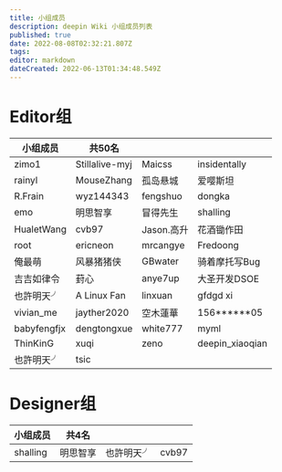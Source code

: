 ```yaml
---
title: 小组成员
description: deepin Wiki 小组成员列表
published: true
date: 2022-08-08T02:32:21.807Z
tags: 
editor: markdown
dateCreated: 2022-06-13T01:34:48.549Z
---
```


# Editor组
| 小组成员  | 共50名    |          |         |
| ----------- | ---------- | ---------- | ---------- |
| zimo1  | Stillalive-myj    | Maicss    | insidentally    |
| rainyl    | MouseZhang    | 孤岛悬城    | 	爱嘤斯坦    |
| R.Frain    | 	wyz144343    | fengshuo    | 	dongka    |
| 	emo    | 明思智享    | 	冒得先生    | shalling    |
| 	HualetWang    | cvb97    | Jason.高升    |  	花酒锄作田   |
| root    | ericneon    | 	mrcangye    | Fredoong    |
| 俺最萌    | 风暴猪猪侠    | 	GBwater    | 骑着摩托写Bug    |
| 	吉吉如律令    | 葑心    | anye7up    | 大圣开发DSOE    |
| 也許明天╯    | 	A Linux Fan    | 	linxuan    | 	gfdgd xi    |
| vivian_me    | 	jayther2020    | 	空木蓮華    | 156******05    |
| babyfengfjx    | dengtongxue    | 	white777    | 	myml    |
|  	ThinKinG   | xuqi    | 	zeno    | deepin_xiaoqian    |
| 	也許明天╯    | tsic    | 	    |     |

# Designer组
| 小组成员  | 共4名    |          |         |
| ----------- | ---------- | ---------- | ---------- |
| shalling  | 明思智享    | 也許明天╯    |   cvb97  |
